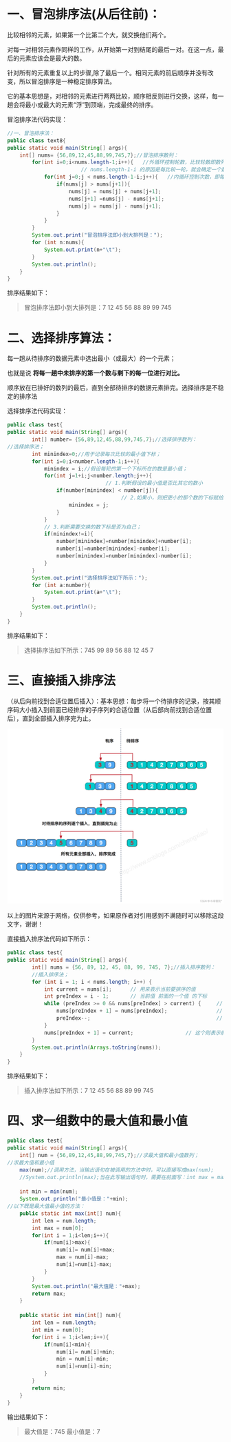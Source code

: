 ​
# 一、冒泡排序法(从后往前)：
比较相邻的元素，如果第一个比第二个大，就交换他们两个。

对每一对相邻元素作同样的工作，从开始第一对到结尾的最后一对。在这一点，最后的元素应该会是最大的数。

针对所有的元素重复以上的步骤,除了最后一个。相同元素的前后顺序并没有改变，所以冒泡排序是一种稳定排序算法。

它的基本思想是，对相邻的元素进行两两比较，顺序相反则进行交换，这样，每一趟会将最小或最大的元素“浮”到顶端，完成最终的排序。


冒泡排序法代码实现：

```java
//一、冒泡排序法：
public class text8{
public static void main(String[] args){
	int[] nums= {56,89,12,45,88,99,745,7};//冒泡排序数列：
		for(int i=0;i<nums.length-1;i++){	//外循环控制轮数，比较轮数即数列的长度减1；
                        // nums.length-1-i 的原因是每比较一轮，就会确定一个数【最大的】
			for(int j=0;j < nums.length-1-i;j++){	//内循环控制次数，即每一轮比较的次数；
				if(nums[j] > nums[j+1]){
					nums[j] = nums[j] + nums[j+1];
					nums[j+1] =nums[j] - nums[j+1];
					nums[j] = nums[j] - nums[j+1];
				}
			}
		}
		System.out.print("冒泡排序法即小到大排列是：");
		for (int n:nums){
			System.out.print(n+"\t");
		}
		System.out.println();
    }
}
```
排序结果如下：
> 冒泡排序法即小到大排列是：7    12    45    56    88    89    99    745 



# 二、选择排序算法：
每一趟从待排序的数据元素中选出最小（或最大）的一个元素；

也就是说 **将每一趟中未排序的第一个数与剩下的每一位进行对比。** 

顺序放在已排好的数列的最后，直到全部待排序的数据元素排完。选择排序是不稳定的排序法

选择排序法代码实现：
```java
public class test{
public static void main(String[] args){
	    int[] number= {56,89,12,45,88,99,745,7};//选择排序数列：
//选择排序法；
		int minindex=0;//用于记录每次比较的最小值下标；
		for(int i=0;i<number.length-1;i++){
			minindex = i;//假设每轮的第一个下标所在的数是最小值；
			for(int j=1+i;j<number.length;j++){
                                // 1.判断假设的最小值是否比其它的数小
				if(number[minindex] < number[j]){
                                     // 2.如果小，则把更小的那个数的下标赋给上面第一个值的下标
					minindex = j;
				}
			}
			// 3.判断需要交换的数下标是否为自己；
			if(minindex!=i){
				number[minindex]=number[minindex]+number[i];
				number[i]=number[minindex]-number[i];
				number[minindex]=number[minindex]-number[i];
			}
		}
		System.out.print("选择排序法如下所示：");
		for (int a:number){
			System.out.print(a+"\t");
		}
		System.out.println();
    }
}
```
排序结果如下：
>  选择排序法如下所示：745    99    89    56    88    12    45    7

# 三、直接插入排序法
（从后向前找到合适位置后插入）：基本思想：每步将一个待排序的记录，按其顺序码大小插入到前面已经排序的子序列的合适位置（从后部向前找到合适位置后），直到全部插入排序完为止。

![输入图片说明](../image/%E7%9B%B4%E6%8E%A5%E6%8F%92%E5%85%A5%E6%8E%92%E5%BA%8F.png)

以上的图片来源于网络，仅供参考，如果原作者对引用感到不满随时可以移除这段文字，谢谢！

直接插入排序法代码如下所示： 
```java
public class test{
public static void main(String[] args){
        int[] nums = {56, 89, 12, 45, 88, 99, 745, 7};//插入排序数列：
        //插入排序法；
        for (int i = 1; i < nums.length; i++) {
            int current = nums[i];      // 用来表示当前要排序的值
            int preIndex = i - 1;       // 当前值 前面的一个值 的下标
            while (preIndex >= 0 && nums[preIndex] > current) {     // 如果当前值比前一个值小，并且每次循环时前一个值的下表不能 <= 0
                nums[preIndex + 1] = nums[preIndex];                // 则当前值就等于前一个值
                preIndex--;                                         // 继续往前查找，
            }
            nums[preIndex + 1] = current;                 // 这个则表示前一个值就 等于 当前值
        }
        System.out.println(Arrays.toString(nums));
    }
}
```
排序结果如下：

> 插入排序法如下所示：7    12    45    56    88    89    99    745
# 四、求一组数中的最大值和最小值
```java 
public class test{
public static void main(String[] args){
	int[] num = {56,89,12,45,88,99,745,7};//求最大值和最小值数列；
//求最大值和最小值
	max(num);//调用方法，当输出语句在被调用的方法中时，可以直接写成max(num);
	//System.out.println(max);当在此写输出语句时，需要在前面写：int max = max(num);
	
	int min = min(num);
	System.out.println("最小值是："+min);
//以下既是最大值最小值的方法：
	public static int max(int[] num){
		int len = num.length;
		int max = num[0];
		for(int i = 1;i<len;i++){
			if(num[i]>max){
				num[i]= num[i]+max;
				max = num[i]-max;
				num[i]=num[i]-max;								
			}
		}
		System.out.println("最大值是："+max);
		return max;
	}
	
	public static int min(int[] num){
		int len = num.length;
		int min = num[0];
		for(int i = 1;i<len;i++){
			if(num[i]<min){
				num[i]= num[i]+min;
				min = num[i]-min;
				num[i]=num[i]-min;								
			}			
		}		
		return min;
	}
}
```
输出结果如下：
> 最大值是：745
> 最小值是：7

​
